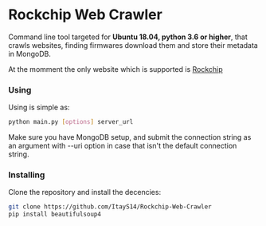 # Rockchip Web Crawler

Command line tool targeted for **Ubuntu 18.04, python 3.6 or higher**,  that crawls websites, finding firmwares download them and store their metadata in MongoDB.

At the momment the only website which is supported is [Rockchip]('https://www.rockchipfirmware.com/')

### Using 

Using is simple as:

```bash
python main.py [options] server_url
```

Make sure you have MongoDB setup, and submit the connection string as an argument with --uri option in case that isn't the default connection string.

### Installing

Clone the repository and install the decencies:

 ```bash
git clone https://github.com/ItayS14/Rockchip-Web-Crawler
pip install beautifulsoup4
 ```



